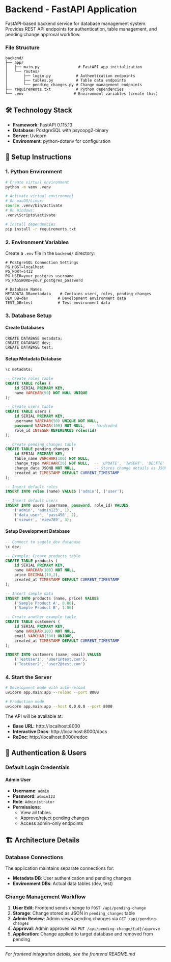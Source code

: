 # Backend - FastAPI Application

FastAPI-based backend service for database management system. Provides REST API endpoints for authentication, table management, and pending change approval workflow.

### File Structure
```
backend/
├── app/
│   ├── main.py                 # FastAPI app initialization
│   └── routes/
│       ├── login.py           # Authentication endpoints
│       ├── tables.py          # Table data endpoints
│       └── pending_changes.py # Change management endpoints
├── requirements.txt           # Python dependencies
└── .env                      # Environment variables (create this)
```

## 🛠️ Technology Stack

- **Framework**: FastAPI 0.115.13
- **Database**: PostgreSQL with psycopg2-binary
- **Server**: Uvicorn
- **Environment**: python-dotenv for configuration

## 🚀 Setup Instructions

### 1. Python Environment
```bash
# Create virtual environment
python -m venv .venv

# Activate virtual environment
# On macOS/Linux:
source .venv/bin/activate
# On Windows:
.venv\Scripts\activate

# Install dependencies
pip install -r requirements.txt
```

### 2. Environment Variables
Create a `.env` file in the `backend/` directory:

```env
# PostgreSQL Connection Settings
PG_HOST=localhost
PG_PORT=5432
PG_USER=your_postgres_username
PG_PASSWORD=your_postgres_password

# Database Names
METADATA_DB=metadata    # Contains users, roles, pending_changes
DEV_DB=dev             # Development environment data
TEST_DB=test           # Test environment data
```

### 3. Database Setup

#### Create Databases
```
CREATE DATABASE metadata;
CREATE DATABASE dev;
CREATE DATABASE test;
```

#### Setup Metadata Database
```sql
\c metadata;

-- Create roles table
CREATE TABLE roles (
    id SERIAL PRIMARY KEY,
    name VARCHAR(50) NOT NULL UNIQUE
);

-- Create users table
CREATE TABLE users (
    id SERIAL PRIMARY KEY,
    username VARCHAR(50) UNIQUE NOT NULL,
    password VARCHAR(100) NOT NULL,  -- hardcoded
    role_id INTEGER REFERENCES roles(id)
);

-- Create pending_changes table
CREATE TABLE pending_changes (
    id SERIAL PRIMARY KEY,
    table_name VARCHAR(100) NOT NULL,
    change_type VARCHAR(20) NOT NULL,  -- 'UPDATE', 'INSERT', 'DELETE'
    change_data JSONB NOT NULL,        -- Stores change details as JSON
    created_at TIMESTAMP DEFAULT CURRENT_TIMESTAMP
);

-- Insert default roles
INSERT INTO roles (name) VALUES ('admin'), ('user');

-- Insert default users
INSERT INTO users (username, password, role_id) VALUES 
    ('admin', 'admin123', 1),
    ('data_user', 'pass456', 2),
    ('viewer', 'view789', 3);
```

#### Setup Development Database
```sql
-- Connect to sagole_dev database
\c dev;

-- Example: Create products table
CREATE TABLE products (
    id SERIAL PRIMARY KEY,
    name VARCHAR(100) NOT NULL,
    price DECIMAL(10,2),
    created_at TIMESTAMP DEFAULT CURRENT_TIMESTAMP
);

-- Insert sample data
INSERT INTO products (name, price) VALUES 
    ('Sample Product A', 0.00),
    ('Sample Product B', 1.00)

-- Create another example table
CREATE TABLE customers (
    id SERIAL PRIMARY KEY,
    name VARCHAR(100) NOT NULL,
    email VARCHAR(100) UNIQUE,
    created_at TIMESTAMP DEFAULT CURRENT_TIMESTAMP
);

INSERT INTO customers (name, email) VALUES 
    ('TestUser1', 'user1@test.com'),
    ('TestUser2', 'user2@test.com')
```

### 4. Start the Server
```bash
# Development mode with auto-reload
uvicorn app.main:app --reload --port 8000

# Production mode
uvicorn app.main:app --host 0.0.0.0 --port 8000
```

The API will be available at:
- **Base URL**: http://localhost:8000
- **Interactive Docs**: http://localhost:8000/docs
- **ReDoc**: http://localhost:8000/redoc

## 🔐 Authentication & Users

### Default Login Credentials

#### Admin User
- **Username**: `admin`
- **Password**: `admin123`
- **Role**: `Administrator`
- **Permissions**: 
  - View all tables
  - Approve/reject pending changes
  - Access admin-only endpoints


## 🏗️ Architecture Details

### Database Connections
The application maintains separate connections for:
- **Metadata DB**: User authentication and pending changes
- **Environment DBs**: Actual data tables (dev, test)

### Change Management Workflow
1. **User Edit**: Frontend sends change to `POST /api/pending-change`
2. **Storage**: Change stored as JSON in `pending_changes` table
3. **Admin Review**: Admin views pending changes via `GET /api/pending-changes`
4. **Approval**: Admin approves via `PUT /api/pending-change/{id}/approve`
5. **Application**: Change applied to target database and removed from pending


---
*For frontend integration details, see the frontend README.md* 